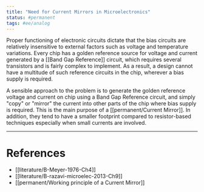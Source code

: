 ```yaml
---
title: "Need for Current Mirrors in Microelectronics"
status: #permanent
tags: #ee/analog 
---
```


Proper functioning of electronic circuits dictate that the bias circuits are relatively insensitive to external factors such as voltage and temperature variations. Every chip has a golden reference source for voltage and current generated by a [[Band Gap Reference]] circuit, which requires several transistors and is fairly complex to implement. As a result, a design cannot have a multitude of such reference circuits in the chip, wherever a bias supply is required.

A sensible approach to the problem is to generate the golden reference voltage and current on chip using a Band Gap Reference circuit, and simply "copy" or "mirror" the current into other parts of the chip where bias supply is required. This is the main purpose of a [[permanent/Current Mirror]]. In addition, they tend to have a smaller footprint compared to resistor-based techniques especially when small currents are involved.

---
# References

- [[literature/B-Meyer-1976-Ch4]]
- [[literature/B-razavi-microelec-2013-Ch9]]
- [[permanent/Working principle of a Current Mirror]]
